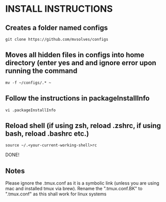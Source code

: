 # INSTALL INSTRUCTIONS

## Creates a folder named configs
```
git clone https://github.com/mvsolves/configs
```
## Moves all hidden files in configs into home directory (enter yes and and ignore error upon running the command
```
mv -f ~/configs/.* ~
```
## Follow the instructions in packageInstallInfo

```
vi .packageInstallInfo
```
## Reload shell (if using zsh, reload .zshrc, if using bash, reload .bashrc etc.)

```
source ~/.<your-current-working-shell>rc
 ```

DONE!

## Notes
 Please ignore the .tmux.conf as it is a symbolic link (unless you are using mac and installed tmux via brew). Rename the ".tmux.conf.BK" to ".tmux.conf" as this shall work for linux systems
